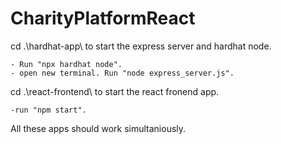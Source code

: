 # CharityPlatformReact

cd .\hardhat-app\ to start the express server and hardhat node.

    - Run "npx hardhat node".
    - open new terminal. Run "node express_server.js".

cd .\react-frontend\ to start the react fronend app.

    -run "npm start".

All these apps should work simultaniously.